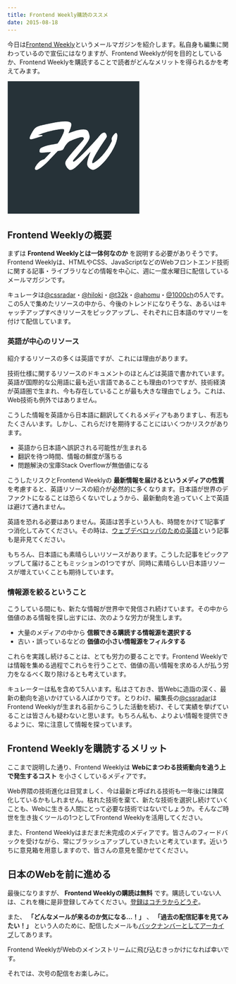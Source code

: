 ```yaml
---
title: Frontend Weekly購読のススメ
date: 2015-08-18
---
```


今日は[Frontend Weekly](http://frontendweekly.tokyo)というメールマガジンを紹介します。私自身も編集に関わっているので宣伝にはなりますが、Frontend Weeklyが何を目的としているか、Frontend Weeklyを購読することで読者がどんなメリットを得られるかを考えてみます。

![Frontend Weekly](./logo.png)

## Frontend Weeklyの概要

まずは **Frontend Weeklyとは一体何なのか** を説明する必要がありそうです。Frontend Weeklyは、HTMLやCSS、JavaScriptなどのWebフロントエンド技術に関する記事・ライブラリなどの情報を中心に、週に一度水曜日に配信しているメールマガジンです。

キュレータは[@cssradar](http://twitter.com/)・[@hiloki](http://twitter.com/hiloki)・[@t32k](http://twitter.com/t32k)・[@ahomu](http://twitter.com/ahomu)・[@1000ch](http://twitter.com/1000ch)の5人です。この5人で集めたリソースの中から、今後のトレンドになりそうな、あるいはキャッチアップすべきリソースをピックアップし、それぞれに日本語のサマリーを付けて配信しています。

### 英語が中心のリソース

紹介するリソースの多くは英語ですが、これには理由があります。

技術仕様に関するリソースのドキュメントのほとんどは英語で書かれています。英語が国際的な公用語に最も近い言語であることも理由の1つですが、技術経済が英語圏で生まれ、今も存在していることが最も大きな理由でしょう。これは、Web技術も例外ではありません。

こうした情報を英語から日本語に翻訳してくれるメディアもありますし、有志もたくさんいます。しかし、これらだけを期待することにはいくつかリスクがあります。

- 英語から日本語へ誤訳される可能性が生まれる
- 翻訳を待つ時間、情報の鮮度が落ちる
- 問題解決の宝庫Stack Overflowが無価値になる

こうしたリスクとFrontend Weeklyの **最新情報を届けるというメディアの性質** を考慮すると、英語リソースの紹介が必然的に多くなります。日本語が世界のデファクトになることは恐らくないでしょうから、最新動向を追っていく上で英語は避けて通れません。

英語を恐れる必要はありません。英語は苦手という人も、時間をかけて1記事ずつ消化してみてください。その時は、[ウェブデベロッパのための英語](http://css.studiomohawk.com/english/2012/01/29/reading-english-is-not-so-hard/)という記事も是非見てください。

もちろん、日本語にも素晴らしいリソースがあります。こうした記事をピックアップして届けることもミッションの1つですが、同時に素晴らしい日本語リソースが増えていくことも期待しています。

### 情報源を絞るということ

こうしている間にも、新たな情報が世界中で発信され続けています。その中から価値のある情報を探し出すには、次のような労力が発生します。

- 大量のメディアの中から **信頼できる購読する情報源を選択する**
- 古い・誤っているなどの **価値の小さい情報源をフィルタする**

これらを実践し続けることは、とても労力の要ることです。Frontend Weeklyでは情報を集める過程でこれらを行うことで、価値の高い情報を求める人が払う労力をなるべく取り除けるとも考えています。

キュレーターは私を含めて5人います。私はさておき、皆Webに造詣の深く、最新の動向を追いかけている人ばかりです。とりわけ、編集長の[@cssradar](http://twitter.com/cssradar)はFrontend Weeklyが生まれる前からこうした活動を続け、そして実績を挙げていることは皆さんも疑わないと思います。もちろん私も、よりよい情報を提供できるように、常に注意して情報を探っています。

## Frontend Weeklyを購読するメリット

ここまで説明した通り、Frontend Weeklyは **Webにまつわる技術動向を追う上で発生するコスト** を小さくしているメディアです。

Web界隈の技術進化は目覚ましく、今は最新と呼ばれる技術も一年後には陳腐化しているかもしれません。枯れた技術を棄て、新たな技術を選択し続けていくことも、Webに生きる人間にとって必要な技術ではないでしょうか。そんなご時世を生き抜くツールの1つとしてFrontend Weeklyを活用してください。

また、Frontend Weeklyはまだまだ未完成のメディアです。皆さんのフィードバックを受けながら、常にブラッシュアップしていきたいと考えています。近いうちに意見箱を用意しますので、皆さんの意見を聞かせてください。

## 日本のWebを前に進める

最後になりますが、 **Frontend Weeklyの購読は無料** です。購読していない人は、これを機に是非登録してみてください。[登録はコチラからどうぞ](http://frontendweekly.tokyo)。

また、 **「どんなメールが来るのか気になる…！」** 、 **「過去の配信記事を見てみたい！」** という人のために、配信したメールも[バックナンバーとしてアーカイブ](https://frontendweekly.tokyo/backnumbers/)してあります。

Frontend WeeklyがWebのメインストリームに飛び込むきっかけになれば幸いです。

それでは、次号の配信をお楽しみに。
